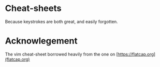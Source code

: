 # Cheat-sheets

Because keystrokes are both great, and easily forgotten.

# Acknowlegement

The vim cheat-sheet borrowed heavily from the one on [https://flatcap.org](flatcap.org)
